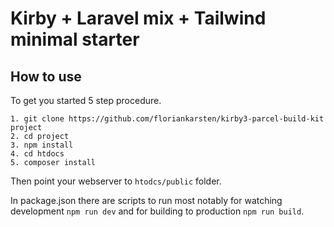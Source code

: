# Kirby + Laravel mix + Tailwind minimal starter
## How to use
To get you started 5 step procedure.
```
1. git clone https://github.com/floriankarsten/kirby3-parcel-build-kit project
2. cd project
3. npm install
4. cd htdocs
5. composer install
```

Then point your webserver to ```htodcs/public``` folder.

In package.json there are scripts to run most notably for watching development ```npm run dev``` and for building to production ```npm run build```.
